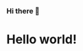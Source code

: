 ### Hi there 👋

<!--
**hodginscody/hodginscody** is a ✨ _special_ ✨ repository because its `README.md` (this file) appears on your GitHub profile.

Here are some ideas to get you started:

- 🔭 I’m currently working on ...
- 🌱 I’m currently learning ...
- 👯 I’m looking to collaborate on ...
- 🤔 I’m looking for help with ...
- 💬 Ask me about ...
- 📫 How to reach me: ...
- 😄 Pronouns: ...
- ⚡ Fun fact: ...
-->

<!doctype html>
<html lang="en">
<head>
    <title>My website</title>
    <link rel="stylesheet" href="css/style.css">
</head>
<body>
    <h1>Hello world!</h1>
    </body>
</html>
